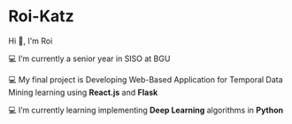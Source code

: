 # Roi-Katz
Hi 👋, I'm Roi

💻 I’m currently a senior year in SISO at BGU 

💻 My final project is Developing Web-Based Application for Temporal Data Mining learning using **React.js** and **Flask**

💻 I’m currently learning implementing **Deep Learning** algorithms in **Python**
